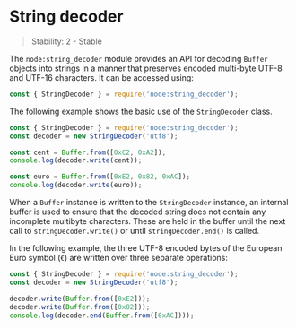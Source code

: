 # String decoder

<!--introduced_in=v0.10.0-->

> Stability: 2 - Stable

<!-- source_link=lib/string_decoder.js -->

The `node:string_decoder` module provides an API for decoding `Buffer` objects
into strings in a manner that preserves encoded multi-byte UTF-8 and UTF-16
characters. It can be accessed using:

```js
const { StringDecoder } = require('node:string_decoder');
```

The following example shows the basic use of the `StringDecoder` class.

```js
const { StringDecoder } = require('node:string_decoder');
const decoder = new StringDecoder('utf8');

const cent = Buffer.from([0xC2, 0xA2]);
console.log(decoder.write(cent));

const euro = Buffer.from([0xE2, 0x82, 0xAC]);
console.log(decoder.write(euro));
```

When a `Buffer` instance is written to the `StringDecoder` instance, an
internal buffer is used to ensure that the decoded string does not contain
any incomplete multibyte characters. These are held in the buffer until the
next call to `stringDecoder.write()` or until `stringDecoder.end()` is called.

In the following example, the three UTF-8 encoded bytes of the European Euro
symbol (`€`) are written over three separate operations:

```js
const { StringDecoder } = require('node:string_decoder');
const decoder = new StringDecoder('utf8');

decoder.write(Buffer.from([0xE2]));
decoder.write(Buffer.from([0x82]));
console.log(decoder.end(Buffer.from([0xAC])));
```
